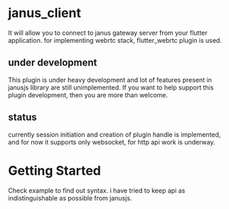 # janus_client

It will allow you to connect to janus gateway server from your flutter application.
for implementing webrtc stack, flutter_webrtc plugin is used.
## under development
This plugin is under heavy development and lot of features present in janusjs library are still unimplemented.
If you want to help support this plugin development, then you are more than welcome.

## status
currently session initiation and creation of plugin handle is implemented, and for now it supports only websocket, for http api work is underway.

# Getting Started
Check example to find out syntax. i have tried to keep api as indistinguishable as possible from janusjs.
